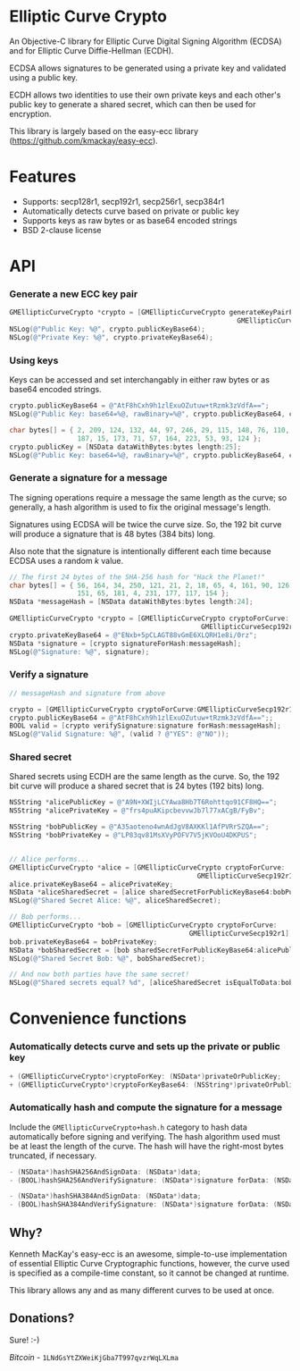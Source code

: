 Elliptic Curve Crypto
=====================

An Objective-C library for Elliptic Curve Digital Signing Algorithm (ECDSA) and for Elliptic Curve Diffie-Hellman (ECDH).

ECDSA allows signatures to be generated using a private key and validated using a public key.

ECDH allows two identities to use their own private keys and each other's public key to generate a shared secret, which can then be used for encryption.

This library is largely based on the easy-ecc library (https://github.com/kmackay/easy-ecc).

# Features

* Supports: secp128r1, secp192r1, secp256r1, secp384r1
* Automatically detects curve based on private or public key
* Supports keys as raw bytes or as base64 encoded strings
* BSD 2-clause license

# API

### Generate a new ECC key pair

```objective-c
GMEllipticCurveCrypto *crypto = [GMEllipticCurveCrypto generateKeyPairForCurve:
                                                         GMEllipticCurveSecp192r1];
NSLog(@"Public Key: %@", crypto.publicKeyBase64);
NSLog(@"Private Key: %@", crypto.privateKeyBase64);
```

### Using keys

Keys can be accessed and set interchangably in either raw bytes or as base64 encoded strings.

```objective-c
crypto.publicKeyBase64 = @"AtF8hCxh9h1zlExuOZutuw+tRzmk3zVdfA==";
NSLog(@"Public Key: base64=%@, rawBinary=%@", crypto.publicKeyBase64, crypto.publicKey);

char bytes[] = { 2, 209, 124, 132, 44, 97, 246, 29, 115, 148, 76, 110, 57, 155, 173, 
                 187, 15, 173, 71, 57, 164, 223, 53, 93, 124 };
crypto.publicKey = [NSData dataWithBytes:bytes length:25];
NSLog(@"Public Key: base64=%@, rawBinary=%@", crypto.publicKeyBase64, crypto.publicKey);
```


### Generate a signature for a message

The signing operations require a message the same length as the curve; so generally, a hash algorithm is used to fix the original message's length.

Signatures using ECDSA will be twice the curve size. So, the 192 bit curve will produce a signature that is 48 bytes (384 bits) long.

Also note that the signature is intentionally different each time because ECDSA uses a random _k_ value.

```objective-c
// The first 24 bytes of the SHA-256 hash for "Hack the Planet!"
char bytes[] = { 56, 164, 34, 250, 121, 21, 2, 18, 65, 4, 161, 90, 126, 145, 111, 204, 
                 151, 65, 181, 4, 231, 177, 117, 154 };
NSData *messageHash = [NSData dataWithBytes:bytes length:24];
        
GMEllipticCurveCrypto *crypto = [GMEllipticCurveCrypto cryptoForCurve:
                                                GMEllipticCurveSecp192r1];
crypto.privateKeyBase64 = @"ENxb+5pCLAGT88vGmE6XLQRH1e8i/0rz";
NSData *signature = [crypto signatureForHash:messageHash];
NSLog(@"Signature: %@", signature);
```

### Verify a signature

```objective-c
// messageHash and signature from above

crypto = [GMEllipticCurveCrypto cryptoForCurve:GMEllipticCurveSecp192r1];
crypto.publicKeyBase64 = @"AtF8hCxh9h1zlExuOZutuw+tRzmk3zVdfA==";;
BOOL valid = [crypto verifySignature:signature forHash:messageHash];
NSLog(@"Valid Signature: %@", (valid ? @"YES": @"NO"));
```

### Shared secret

Shared secrets using ECDH are the same length as the curve. So, the 192 bit curve will produce a shared secret that is 24 bytes (192 bits) long.

```objective-c
NSString *alicePublicKey = @"A9N+XWIjLCYAwa8Hb7T6Rohttqo91CF8HQ==";
NSString *alicePrivateKey = @"frs4puAKipcbevvwJb7l77xACgB/FyBv";

NSString *bobPublicKey = @"A35aoteno4wnAdJgV8AXKKl1AfPVRrSZQA==";
NSString *bobPrivateKey = @"LP83qv81MsXVyPOFV7V5jKVOoU4DKPUS";


// Alice performs...
GMEllipticCurveCrypto *alice = [GMEllipticCurveCrypto cryptoForCurve:
                                               GMEllipticCurveSecp192r1];
alice.privateKeyBase64 = alicePrivateKey;
NSData *aliceSharedSecret = [alice sharedSecretForPublicKeyBase64:bobPublicKey];
NSLog(@"Shared Secret Alice: %@", aliceSharedSecret);

// Bob performs...
GMEllipticCurveCrypto *bob = [GMEllipticCurveCrypto cryptoForCurve:
                                             GMEllipticCurveSecp192r1];
bob.privateKeyBase64 = bobPrivateKey;
NSData *bobSharedSecret = [bob sharedSecretForPublicKeyBase64:alicePublicKey];
NSLog(@"Shared Secret Bob: %@", bobSharedSecret);

// And now both parties have the same secret!
NSLog(@"Shared secrets equal? %d", [aliceSharedSecret isEqualToData:bobSharedSecret]);

```

# Convenience functions

### Automatically detects curve and sets up the private or public key

```objective-c
+ (GMEllipticCurveCrypto*)cryptoForKey: (NSData*)privateOrPublicKey;
+ (GMEllipticCurveCrypto*)cryptoForKeyBase64: (NSString*)privateOrPublicKey;
```


### Automatically hash and compute the signature for a message

Include the `GMEllipticCurveCrypto+hash.h` category to hash data automatically before signing and verifying. The hash algorithm used must be at least the length of the curve. The hash will have the right-most bytes truncated, if necessary.

```objective-c
- (NSData*)hashSHA256AndSignData: (NSData*)data;
- (BOOL)hashSHA256AndVerifySignature: (NSData*)signature forData: (NSData*)data;

- (NSData*)hashSHA384AndSignData: (NSData*)data;
- (BOOL)hashSHA384AndVerifySignature: (NSData*)signature forData: (NSData*)data;
```

Why?
----

Kenneth MacKay's easy-ecc is an awesome, simple-to-use implementation of essential Elliptic Curve Cryptographic functions, however, the curve used is specified as a compile-time constant, so it cannot be changed at runtime.

This library allows any and as many different curves to be used at once.


Donations?
----------

Sure! :-)

_Bitcoin_  - `1LNdGsYtZXWeiKjGba7T997qvzrWqLXLma` 

